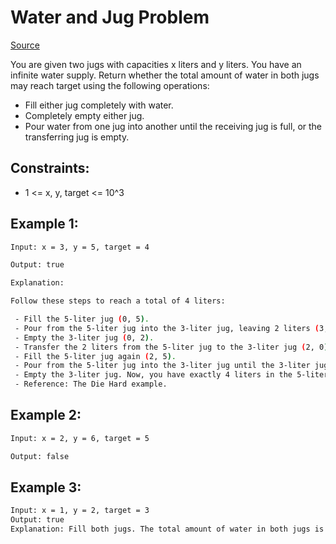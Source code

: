 # Water and Jug Problem
[Source](https://leetcode.com/problems/water-and-jug-problem/)

You are given two jugs with capacities x liters and y liters. You have an infinite water supply. Return whether the total amount of water in both jugs may reach target using the following operations:

 - Fill either jug completely with water.
 - Completely empty either jug.
 - Pour water from one jug into another until the receiving jug is full, or the transferring jug is empty.

## Constraints:

 - 1 <= x, y, target <= 10^3

## Example 1:
```sh
Input: x = 3, y = 5, target = 4

Output: true

Explanation:

Follow these steps to reach a total of 4 liters:

 - Fill the 5-liter jug (0, 5).
 - Pour from the 5-liter jug into the 3-liter jug, leaving 2 liters (3, 2).
 - Empty the 3-liter jug (0, 2).
 - Transfer the 2 liters from the 5-liter jug to the 3-liter jug (2, 0).
 - Fill the 5-liter jug again (2, 5).
 - Pour from the 5-liter jug into the 3-liter jug until the 3-liter jug is full. This leaves 4 liters in the 5-liter jug (3, 4).
 - Empty the 3-liter jug. Now, you have exactly 4 liters in the 5-liter jug (0, 4).
 - Reference: The Die Hard example.
```

## Example 2:
```sh
Input: x = 2, y = 6, target = 5

Output: false
```

## Example 3:
```sh
Input: x = 1, y = 2, target = 3
Output: true
Explanation: Fill both jugs. The total amount of water in both jugs is equal to 3 now.
```